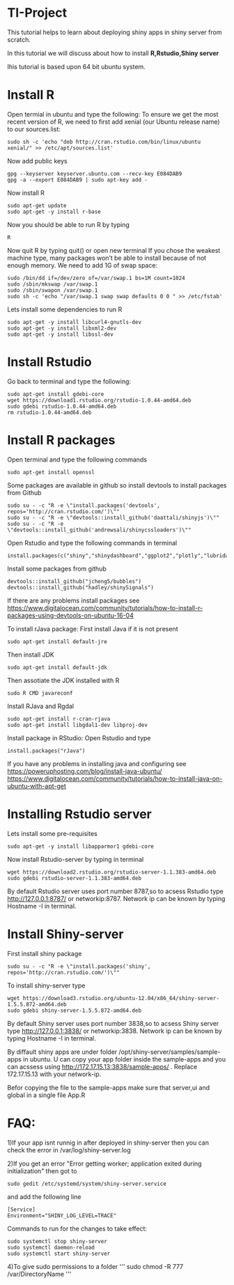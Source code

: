 # TI-Project

This tutorial helps to learn about deploying shiny apps in shiny server from scratch.

In this tutorial we will discuss about how to install **R,Rstudio,Shiny server**

Ihis tutorial is based upon 64 bit ubuntu system. 

# Install R
Open termial in ubuntu and type the following:
To ensure we get the most recent version of R, we need to first add xenial (our Ubuntu release name) to our sources.list:
```
sudo sh -c 'echo "deb http://cran.rstudio.com/bin/linux/ubuntu xenial/" >> /etc/apt/sources.list'
```
Now add public keys
```
gpg --keyserver keyserver.ubuntu.com --recv-key E084DAB9
gpg -a --export E084DAB9 | sudo apt-key add -
```
Now install R
```
sudo apt-get update
sudo apt-get -y install r-base
```
Now you should be able to run R by typing
```
R
```
Now quit R by typing quit() or open new terminal
If you chose the weakest machine type, many packages won’t be able to install because of not enough memory. We need to add 1G of swap space:
```
sudo /bin/dd if=/dev/zero of=/var/swap.1 bs=1M count=1024
sudo /sbin/mkswap /var/swap.1
sudo /sbin/swapon /var/swap.1
sudo sh -c 'echo "/var/swap.1 swap swap defaults 0 0 " >> /etc/fstab'
```
Lets install some dependencies to run R
```
sudo apt-get -y install libcurl4-gnutls-dev
sudo apt-get -y install libxml2-dev
sudo apt-get -y install libssl-dev
```
# Install Rstudio
Go back to terminal and type the following:
```
sudo apt-get install gdebi-core
wget https://download1.rstudio.org/rstudio-1.0.44-amd64.deb
sudo gdebi rstudio-1.0.44-amd64.deb
rm rstudio-1.0.44-amd64.deb
```
# Install R packages
Open terminal and type the following commands
```
sudo apt-get install openssl
```
Some packages are available in github so install devtools to install packages from Github
```
sudo su - -c "R -e \"install.packages('devtools', repos='http://cran.rstudio.com/')\""
sudo su - -c "R -e \"devtools::install_github('daattali/shinyjs')\""
sudo su - -c "R -e \"devtools::install_github('andrewsali/shinycssloaders')\""
```

Open Rstudio and type the following commands in terminal
```
install.packages(c("shiny","shinydashboard","ggplot2","plotly","lubridate","shinythemes","shinyjs","reshape","dplyr","tidyr","xts","pool","dplyr","shinyjs","xlsx","readxl","DT","pool","bubbles","shinySignals","plyr"))
```
Install some packages from github
```
devtools::install_github("jcheng5/bubbles")
devtools::install_github("hadley/shinySignals")
```
If there are any problems install packages see https://www.digitalocean.com/community/tutorials/how-to-install-r-packages-using-devtools-on-ubuntu-16-04

To install rJava package:
First install Java if it is not present
```
sudo apt-get install default-jre
```
Then install JDK
```
sudo apt-get install default-jdk
```
Then assotiate the JDK installed with R
```
sudo R CMD javareconf
```
Install RJava and Rgdal
```
sudo apt-get install r-cran-rjava
sudo apt-get install libgdal1-dev libproj-dev
```
Install package in RStudio: Open Rstudio and type
```
install.packages("rJava")
```
If you have any problems in installing java and configuring see
https://poweruphosting.com/blog/install-java-ubuntu/
https://www.digitalocean.com/community/tutorials/how-to-install-java-on-ubuntu-with-apt-get

# Installing Rstudio server
Lets install some pre-requisites
```
sudo apt-get -y install libapparmor1 gdebi-core
```
Now install Rstudio-server by typing in terminal
```
wget https://download2.rstudio.org/rstudio-server-1.1.383-amd64.deb
sudo gdebi rstudio-server-1.1.383-amd64.deb
```
By default Rstudio server uses port number 8787,so to acsess Rstudio type  http://127.0.0.1:8787/  or networkip:8787.
Network ip can be known by typing Hostname -I in terminal.
# Install Shiny-server
First install shiny package
```
sudo su - -c "R -e \"install.packages('shiny', repos='http://cran.rstudio.com/')\""
```
To install shiny-server type
```
wget https://download3.rstudio.org/ubuntu-12.04/x86_64/shiny-server-1.5.5.872-amd64.deb
sudo gdebi shiny-server-1.5.5.872-amd64.deb
```
By default Shiny server uses port number 3838,so to acsess Shiny server type  http://127.0.0.1:3838/  or networkip:3838.
Network ip can be known by typing Hostname -I in terminal.

By diffault shiny apps are under folder /opt/shiny-server/samples/sample-apps in ubuntu. U can copy your app folder inside the sample-apps and you can acssess using http://172.17.15.13:3838/sample-apps/ . Replace 172.17.15.13 with your network-ip.

Befor copying the file to the sample-apps make sure that server,ui and global in a single file App.R

# FAQ:
1)If your app isnt runnig in after deployed in shiny-server then you can check the error in /var/log/shiny-server.log

2)If you get an error "Error getting worker; application exited during initialization" then got to
```
sudo gedit /etc/systemd/system/shiny-server.service
```
and add the following line 
```
[Service]
Environment="SHINY_LOG_LEVEL=TRACE"
```
Commands to run for the changes to take effect:
```
sudo systemctl stop shiny-server
sudo systemctl daemon-reload
sudo systemctl start shiny-server
```
4)To give sudo permissions to a folder
'''
sudo chmod -R 777 /var/DirectoryName
'''
